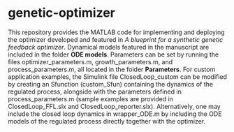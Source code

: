 # genetic-optimizer

This repository provides the MATLAB code for implementing and deploying the optimizer developed and featured in _A blueprint for a synthetic genetic feedback optimizer_. Dynamical models featured in the manuscript are included in the folder **ODE models**. Parameters can be set by running the files optimizer_parameters.m, growth_parameters.m, and process_parameters.m, all located in the folder **Parameters**. For custom application examples, the Simulink file ClosedLoop_custom can be modified by creating an Sfunction (custom_Sfun) containing the dynamics of the regulated process, alongside with the parameters defined in process_parameters.m (sample examples are provided in ClosedLoop_FFL.slx and ClosedLoop_reporter.slx). Alternatively, one may include the closed loop dynamics in wrapper_ODE.m by including the ODE models of the regulated process directly together with the optimizer.
